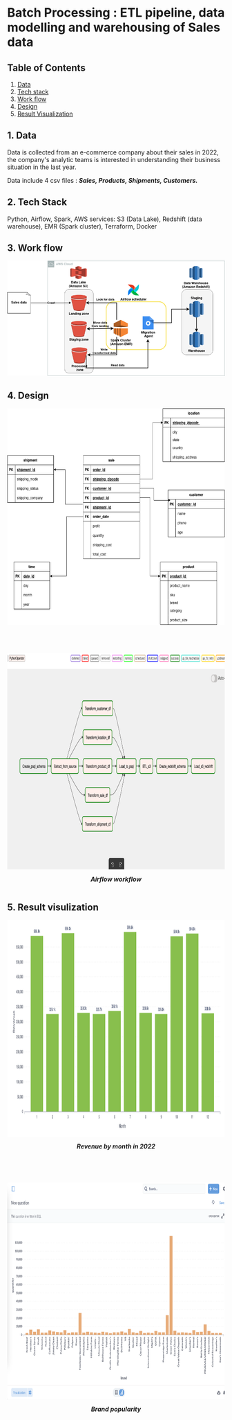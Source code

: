 # Batch Processing : ETL pipeline, data modelling and warehousing of Sales data

## Table of Contents
1. [Data](#1-data)
2. [Tech stack](#2-tech-stackk)
2. [Work flow](#3-work-flow)
3. [Design](#4-design)
4. [Result Visualization](#5-result-visualization)


## 1. Data
Data is collected from an e-commerce company about their sales in 2022, the company's analytic teams is interested in understanding their business situation in the last year.

Data include 4 csv files : <b> <i> Sales, Products, Shipments, Customers. </i> </b>

## 2. Tech Stack
 Python, Airflow, Spark, AWS services: S3 (Data Lake), Redshift (data warehouse), EMR (Spark cluster), Terraform, Docker

## 3. Work flow 
<img src = assets/work_flow.png alt = "Airflow conceptual view" width="600">

## 4. Design 


<img src=assets/datawarehouse_design.png alt="Star schema" width="600" height="500">


<br> <br>

<div style="display: flex; flex-direction: column;">
  <img src=assets/airflow_workflow.png alt="Star schema" width="900" height="500">
  <p style="text-align: center;"> <b> <i> Airflow workflow </i> </b> </p>
</div>


## 5. Result visulization

<div style="display: flex; flex-direction: column;">
  <img src=assets/revenue_by_month.png alt="Revenue by month" height="500">
  <p style="text-align: center;"> <b> <i> Revenue by month in 2022 </i> </b> </p>
</div>

<br> <br>
  
<div style="display: flex; flex-direction: column;">
  <img src=assets/brand_popularity.png alt="Brand popularity" height="500">
  <p style="text-align: center;"> <b> <i> Brand popularity </i> </b> </p>
</div>

<br> <br>
  



  

